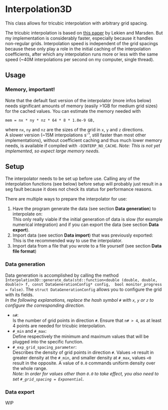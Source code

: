 # Interpolation3D

This class allows for tricubic interpolation with arbitrary grid spacing.

The tricubic interpolation is based on [this paper](http://www.cds.caltech.edu/~marsden/bib/2005/08-LeMa2005/LeMa2005.pdf) by Lekien and Marsden. But my implementation is considerably faster, especially because it handles non-regular grids. Interpolation speed is independent of the grid spacings because these only play a role in the initial caching of the interpolation coefficients, after which any interpolation runs more or less with the same speed (~40M interpolations per second on my computer, single thread).

## Usage
### Memory, important!
Note that the default fast version of the interpolator (more infos below) needs significant amounts of memory (easily >1GB for medium grid sizes) for the cached values. You can estimate the memory needed with
```
mem = nx * ny * nz * 64 * 8 * 1.0e-9 GB,
```
where `nx`, `ny` and `nz` are the sizes of the grid in `x`, `y` and `z` directions.  
A slower version (~15M interpolations s⁻¹, still faster than most other implementations), without coefficient caching and thus much lower memory needs, is available if compiled with `-DINTERP_NO_CACHE`. _Note: This is not yet implemented, so expect large memory needs._


## Setup
The interpolator needs to be set up before use. Calling any of the interpolation functions (see below) before setup will probably just result in a seg fault because it does not check its status for performance reasons.  

There are multiple ways to prepare the interpolator for use:
1. Have the program generate the data (see section **Data generation**) to interpolate on:  
This only really viable if the initial generation of data is slow (for example numerical integration) and if you can export the data (see section **Data export**).
2. Import data (see section **Data import**) that was previously exported:  
This is the recommended way to use the interpolator.
3. Import data from a file that you wrote to a file yourself (see section **Data file format**)

### Data generation
Data generation is accomplished by calling the method `Interpolation3D::generate_data(std::function<double (double, double, double)> f, const DataGenerationConfig* config,  bool monitor_progress = false)`. The `struct DataGenerationConfig` allows you to configure the grid with its fields.  
_In the following explanations, replace the hash symbol `#` with `x`, `y` or `z` to configure the corresponding direction._
* `n#`:  
Is the number of grid points in direction `#`. Ensure that `n# > 4`, as at least 4 points are needed for tricubic interpolation.
* `#_min` and `#_max`:  
Define respectively the minimum and maximum values that will be plugged into the specific function.
* `#_exp_grid_spacing_parameter`:  
Describes the density of grid points in direction `#`. Values `>0` result in greater density at the `#_min`, and smaller density at `#_max`, values `<0` result in the opposite. A value of `0.0` commands uniform density over the whole range.  
_Note: In order for values other than `0.0` to take effect, you also need to set `#_grid_spacing = Exponential`._

### Data export
WIP
